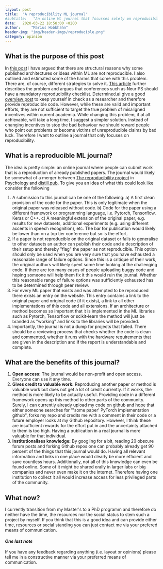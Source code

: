 ```yaml
---
layout: post
title:  "A reproducibility ML journal"
#subtitle:   "An online ML journal that focusses solely on reproducibility results"
date:   2020-03-22 18:58:00 +0200
author:     "Marius Hobbhahn"
header-img: "img/header-imgs/reproducible.png"
category: opinion
---
```



## What is the purpose of this post

In <a href='https://mariushobbhahn.github.io/2020-03-22-case_for_rep_ML/'>this post</a> I have argued that there are structural reasons why some published architectures or ideas within ML are not reproducible. I also outlined and estimated some of the harms that come with this problem. There are, of course, different strategies to solve it. <a href='https://www.wired.com/story/artificial-intelligence-confronts-reproducibility-crisis/'>This article</a> further describes the problem and argues that conferences such as NeurIPS should have a mandatory reproducibility checklist. Determined.ai give a good <a href='https://determined.ai/blog/reproducibility-in-ml/'>overview post</a> to keep yourself in check as a researcher and therefore provide reproducible code. However, while these are valid and important efforts, they are not sufficient to target the true problem of misaligned incentives within current academia. While changing this problem, if at all achievable, will take a long time, I suggest a simpler solution. Instead of changing incentives to stop the bad behaviour we should reward people who point out problems or become victims of unreproducible claims by bad luck. Therefore I want to outline a journal that only focuses on reproducibility. 

## What is a reproducible ML journal?

The idea is pretty simple: an online journal where people can submit work that is a reproduction of already published papers. The journal would likely be somewhat of a merger between <a href='https://osf.io/ezcuj/wiki/home/'>The reproducibility project</a> in Psychology and <a href='https://distill.pub/'>distill.pub</a>. To give you an idea of what this could look like consider the following
1. A submission to this journal can be one of the following: a) A first clean provision of the code for the paper. This is only legitimate when the original paper was released without code. b) Code for the paper using a different framework or programming language, i.e. Pytorch, Tensorflow, Keras or C++. c) A meaningful extension of the original paper, e.g. results for new datasets, additional experiments (e.g. using different accents in speech recognition), etc. The bar for publication would likely be lower than on a top tier conference but so is the effort. 
2. If a paper is not reproducible on the original dataset or fails to generalise to other datasets an author can publish their code and a description of their setup and thereby "flag" the paper as not reproducible. This option should only be used when you are very sure that you have exhausted a reasonable range of failure options. Since this is a critique of their work, the original authors will likely spent some time looking at the challenging code. If there are too many cases of people uploading buggy code and hoping someone will help them fix it this would ruin the journal. Whether this reasonable range of failure options was sufficiently exhausted has to be determined through peer review. 
3. For every ML paper that exists and was attempted to be reproduced there exists an entry on the website. This entry contains a link to the original paper and original code (if it exists), a link to all other implementations of this code and all extensions. If an architecture or method becomes so important that it is implemented in the ML libraries such as Pytorch, Tensorflow or scikit-learn the method will just be branded as "working" and links to the libraries will be provided. 
4. Importantly, the journal is not a dump for projects that failed. There should be a reviewing process that checks whether the code is clean and commented, whether it runs with the hardware requirements that are given in the description and if the report is understandable and complete. 

## What are the benefits of this journal?

1. **Open access:** The journal would be non-profit and open access. Everyone can use it any time.
2. **Gives credit to valuable work:** Reproducing another paper or method is valuable work but does not get a lot of credit currently. If it works, the method is more likely to be actually useful. Providing code in a different framework opens up this method to other parts of the community. Surely, I can currently already upload my code on github and hope that either someone searches for "'some paper' PyTorch implementation github", forks my repo and credits me with a comment in their code or a future employer looks at my Github repository. However, I think these are insufficient rewards for the effort put in and the uncertainty attached to them is too high. Having a publication in a real journal is more valuable for that individual.
3. **Institutionalises knowledge:** By googling for a bit, reading 20 obscure forum posts and forking Github repos one can probably already get 90 percent of the things that this journal would do. Having all relevant information and links in one place would clearly be more efficient and save countless hours. Additionally, not all of this knowledge can even be found online. Some of it might be shared orally in larger labs or big companies and never even make it on the internet. Therefore having one institution to collect it all would increase access for less privileged parts of the community. 

## What now?

I currently transition from my Master's to a PhD programm and therefore do neither have the time, the resources nor the social status to stem such a project by myself. If you think that this is a good idea and can provide either time, resources or social standing you can just contact me via your prefered means of communication. 

#### ***One last note***

If you have any feedback regarding anything (i.e. layout or opinions) please tell me in a constructive manner via your preferred means of communication.

